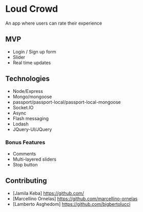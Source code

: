 # Loud Crowd

An app where users can rate their experience 

## MVP

 - Login / Sign up form
 - Slider
 - Real time updates
  
## Technologies

- Node/Express
- Mongo/mongoose
- passport/passport-local/passport-local-mongoose
- Socket.IO
- Async
- Flash messaging
- Lodash
- JQuery-UI/JQuery 

###  Bonus Features

  - Comments
  - Multi-layered sliders
  - Stop button

## Contributing

- [Jamila Keba]  https://github.com/
- [Marcellino Ornelas] https://github.com/marcellino-ornelas 
- [Lamberto Asghedom] https://github.com/bigbertolucci


  
